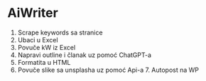 # AiWriter

1. Scrape keywords sa stranice
2. Ubaci u Excel
3. Povuče kW iz Excel
4. Napravi outline i članak uz pomoć ChatGPT-a
5. Formatita u HTML
6. Povuče slike sa unsplasha uz pomoć Api-a
7. Autopost na WP
